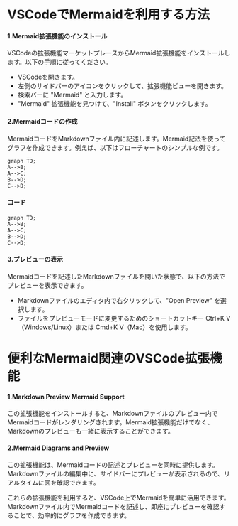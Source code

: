 # VSCodeでMermaidを利用する方法
#### 1.Mermaid拡張機能のインストール
VSCodeの拡張機能マーケットプレースからMermaid拡張機能をインストールします。以下の手順に従ってください。
- VSCodeを開きます。
- 左側のサイドバーのアイコンをクリックして、拡張機能ビューを開きます。
- 検索バーに "Mermaid" と入力します。
- "Mermaid" 拡張機能を見つけて、"Install" ボタンをクリックします。

####  2.Mermaidコードの作成
MermaidコードをMarkdownファイル内に記述します。Mermaid記法を使ってグラフを作成できます。例えば、以下はフローチャートのシンプルな例です。
```mermaid
graph TD;
A-->B;
A-->C;
B-->D;
C-->D;
```
#### コード
    graph TD;
    A-->B;
    A-->C;
    B-->D;
    C-->D;

#### 3.プレビューの表示

Mermaidコードを記述したMarkdownファイルを開いた状態で、以下の方法でプレビューを表示できます。
- Markdownファイルのエディタ内で右クリックして、"Open Preview" を選択します。
- ファイルをプレビューモードに変更するためのショートカットキー Ctrl+K V（Windows/Linux）または Cmd+K V（Mac）を使用します。
  

# 便利なMermaid関連のVSCode拡張機能

#### 1.Markdown Preview Mermaid Support
この拡張機能をインストールすると、Markdownファイルのプレビュー内でMermaidコードがレンダリングされます。Mermaid拡張機能だけでなく、Markdownのプレビューも一緒に表示することができます。

#### 2.Mermaid Diagrams and Preview
この拡張機能は、Mermaidコードの記述とプレビューを同時に提供します。Markdownファイルの編集中に、サイドバーにプレビューが表示されるので、リアルタイムに図を確認できます。

これらの拡張機能を利用すると、VSCode上でMermaidを簡単に活用できます。Markdownファイル内でMermaidコードを記述し、即座にプレビューを確認することで、効率的にグラフを作成できます。


